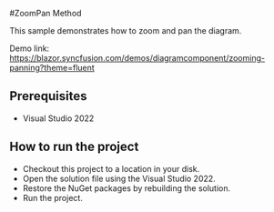 #ZoomPan Method

This sample demonstrates how to zoom and pan the diagram.

Demo link:
https://blazor.syncfusion.com/demos/diagramcomponent/zooming-panning?theme=fluent


## Prerequisites

* Visual Studio 2022

## How to run the project

* Checkout this project to a location in your disk.
* Open the solution file using the Visual Studio 2022.
* Restore the NuGet packages by rebuilding the solution.
* Run the project.
